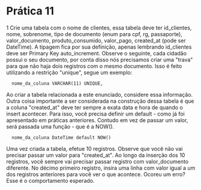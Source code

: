 # Prática 11

1 Crie uma tabela com o nome de clientes, essa tabela deve ter id_clientes, nome, sobrenome, tipo de documento (enum para cpf, rg, passaporte), valor_documento,
produto_consumido, valor_pago, created_at (pode ser DateTime). A tipagem fica por sua definição, apenas lembrando id_clientes deve ser Primary Key auto_increment. 
Observe o seguinte, cada cidadão possui o seu documento, por conta disso nós precisamos criar uma "trava" para que não haja dois registros com o mesmo documento.
Isso é feito utilizando a restrição "unique", segue um exemplo:

```
  nome_da_coluna VARCHAR(11) UNIQUE, 
```


Ao criar a tabela relacionada a este enunciado, considere essa informação. Outra coisa importante a ser considerada na construção dessa tabela é que a coluna "created_at"
deve ter sempre a exata data e hora de quando o insert acontecer. Para isso, você precisa definir um default - como já foi apresentado em práticas anteriores. Contudo
em vez de passar um valor, será passada uma função - que é a NOW().

```
  nome_da_coluna DateTime default NOW()
```


Uma vez criada a tabela, efetue 10 registros. Observe que você não vai precisar passar um valor para "created_at". Ao longo da inserção dos 10 registros, você sempre
vai precisar passar registro com valor_documento diferente. No décimo primeiro registro, insira uma linha com valor igual a um dos registros anteriores para você
ver o que acontece. Ocoreu um erro? Esse é o comportamento esperado.
